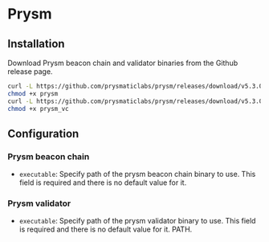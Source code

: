 # Prysm

## Installation

Download Prysm beacon chain and validator binaries from the Github release page.

```sh
curl -L https://github.com/prysmaticlabs/prysm/releases/download/v5.3.0/beacon-chain-v5.3.0-linux-amd64 -o prysm
chmod +x prysm
curl -L https://github.com/prysmaticlabs/prysm/releases/download/v5.3.0/validator-v5.3.0-linux-amd64 -o prysm_vc
chmod +x prysm_vc
```

## Configuration

### Prysm beacon chain

- `executable`: Specify path of the prysm beacon chain binary to use. This field is required and there is no default value for it.

### Prysm validator

- `executable`: Specify path of the prysm validator binary to use. This field is required and there is no default value for it.
PATH.
